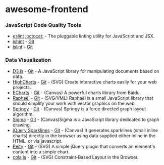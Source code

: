 # awesome-frontend

### JavaScript Code Quality Tools

- [eslint](http://eslint.org/) [:octocat:](https://github.com/eslint/eslint) - The pluggable linting utility for JavaScript and JSX.
- [jshint](http://jshint.com/) - [Git](https://github.com/jshint/jshint)
- [jslint](http://www.jslint.com/) - [Git](https://github.com/reid/node-jslint)

### Data Visualization

- [D3.js](http://d3js.org/) - [Git](https://github.com/mbostock/d3) - A JavaScript library for manipulating documents based on data.
- [HighCharts](http://www.highcharts.com/) - [Git](https://github.com/highslide-software/highcharts.com) - (SVG) Create interactive charts easily for your web projects.
- [ECharts](http://echarts.baidu.com/) - [Git](https://github.com/ecomfe/echarts) - (Canvas) A powerful charts library from Baidu.
- [Raphaël](http://raphaeljs.com/) - [Git](https://github.com/DmitryBaranovskiy/raphael/) - (SVG/VML) Raphaël is a small JavaScript library that should simplify your work with vector graphics on the web.
- [Springy](http://getspringy.com/) - [Git](https://github.com/dhotson/springy/) - (Canvas) Springy is a force directed graph layout algorithm.
- [Sigma](http://sigmajs.org/) - [Git](https://github.com/jacomyal/sigma.js) - (Canvas)Sigma is a JavaScript library dedicated to graph drawing.
- [jQuery Sparklines](http://omnipotent.net/jquery.sparkline/#s-about) - [Git](https://github.com/gwatts/jquery.sparkline) - (Canvas) It generates sparklines (small inline charts) directly in the browser using data supplied either inline in the HTML, or via javascript.
- [Peity](http://benpickles.github.io/peity/) - [Git](https://github.com/benpickles/peity/) - (SVG) A simple jQuery plugin that converts an element's content into a simple chart.
- [cola.js](http://marvl.infotech.monash.edu/webcola/) - [Git](https://github.com/tgdwyer/WebCola) - (SVG) Constraint-Based Layout in the Browser.